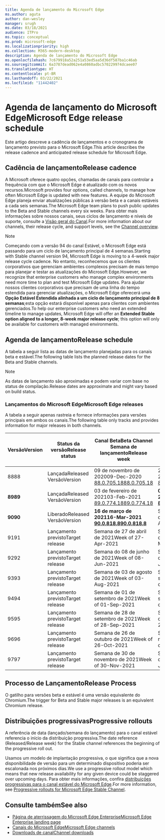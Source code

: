 ```yaml
---
title: Agenda de lançamento do Microsoft Edge
ms.author: aguta
author: dan-wesley
manager: srugh
ms.date: 03/18/2021
audience: ITPro
ms.topic: conceptual
ms.prod: microsoft-edge
ms.localizationpriority: high
ms.collection: M365-modern-desktop
description: Agenda de lançamento do Microsoft Edge
ms.openlocfilehash: 7c679918a52a251a53ed5aa5d36df587ba1c46ab
ms.sourcegitcommit: 6a3787dead062e4a0860adbc570229974dcaee07
ms.translationtype: HT
ms.contentlocale: pt-BR
ms.lasthandoff: 03/22/2021
ms.locfileid: "11442402"
---
```

# <a name="microsoft-edge-release-schedule"></a><span data-ttu-id="46ccb-103">Agenda de lançamento do Microsoft Edge</span><span class="sxs-lookup"><span data-stu-id="46ccb-103">Microsoft Edge release schedule</span></span>

<span data-ttu-id="46ccb-104">Este artigo descreve a cadência de lançamentos e o cronograma de lançamento previsto para o Microsoft Edge.</span><span class="sxs-lookup"><span data-stu-id="46ccb-104">This article describes the release cadence and anticipated release schedule for Microsoft Edge.</span></span>

## <a name="release-cadence"></a><span data-ttu-id="46ccb-105">Cadência de lançamento</span><span class="sxs-lookup"><span data-stu-id="46ccb-105">Release cadence</span></span>

<span data-ttu-id="46ccb-106">A Microsoft oferece quatro opções, chamadas de canais para controlar a frequência com que o Microsoft Edge é atualizado com os novos recursos.</span><span class="sxs-lookup"><span data-stu-id="46ccb-106">Microsoft provides four options, called channels, to manage how often Microsoft Edge is updated with new features.</span></span> <span data-ttu-id="46ccb-107">A equipe do Microsoft Edge planeja enviar atualizações públicas à versão beta e a canais estáveis a cada seis semanas.</span><span class="sxs-lookup"><span data-stu-id="46ccb-107">The Microsoft Edge team plans to push public updates to the Beta and Stable channels every six weeks.</span></span> <span data-ttu-id="46ccb-108">Para obter mais informações sobre nossos canais, seus ciclos de lançamento e níveis de suporte, consulte a [Visão geral do Canal](https://docs.microsoft.com/DeployEdge/microsoft-edge-channels#channel-overview).</span><span class="sxs-lookup"><span data-stu-id="46ccb-108">For more information about our channels, their release cycle, and support levels, see the [Channel overview](https://docs.microsoft.com/DeployEdge/microsoft-edge-channels#channel-overview).</span></span>

> [!NOTE]
> <span data-ttu-id="46ccb-109">Começando com a versão 94 do canal Estável, o Microsoft Edge está passando para um ciclo de lançamento principal de 4 semanas.</span><span class="sxs-lookup"><span data-stu-id="46ccb-109">Starting with Stable channel version 94, Microsoft Edge is moving to a 4-week major release cycle cadence.</span></span> <span data-ttu-id="46ccb-110">No entanto, reconhecemos que os clientes corporativos que gerenciam ambientes complexos precisam de mais tempo para planejar e testar as atualizações do Microsoft Edge.</span><span class="sxs-lookup"><span data-stu-id="46ccb-110">However, we recognize that enterprise customers who manage complex environments need more time to plan and test Microsoft Edge updates.</span></span> <span data-ttu-id="46ccb-111">Para ajudar nossos clientes corporativos que precisam de uma linha do tempo estendida para gerenciar atualizações, o Microsoft Edge oferecerá uma **Opção Estável Estendida alinhada a um ciclo de lançamento principal de 8 semanas**;esta opção estará disponível apenas para clientes com ambientes gerenciados.</span><span class="sxs-lookup"><span data-stu-id="46ccb-111">To help our enterprise customers who need an extended timeline to manage updates, Microsoft Edge will offer an **Extended Stable option aligned to a longer, 8-week major release cycle**; this option will only be available for customers with managed environments.</span></span>

## <a name="release-schedule"></a><span data-ttu-id="46ccb-112">Agenda de lançamento</span><span class="sxs-lookup"><span data-stu-id="46ccb-112">Release schedule</span></span>

<span data-ttu-id="46ccb-113">A tabela a seguir lista as datas de lançamento planejadas para os canais beta e estável.</span><span class="sxs-lookup"><span data-stu-id="46ccb-113">The following table lists the planned release dates for the Beta and Stable channels.</span></span>

> [!NOTE]
> <span data-ttu-id="46ccb-114">As datas de lançamento são aproximadas e podem variar com base no status de compilação.</span><span class="sxs-lookup"><span data-stu-id="46ccb-114">Release dates are approximate and might vary based on build status.</span></span>

### <a name="microsoft-edge-releases"></a><span data-ttu-id="46ccb-115">Lançamentos do Microsoft Edge</span><span class="sxs-lookup"><span data-stu-id="46ccb-115">Microsoft Edge releases</span></span>

<span data-ttu-id="46ccb-116">A tabela a seguir apenas rastreia e fornece informações para versões principais em ambos os canais.</span><span class="sxs-lookup"><span data-stu-id="46ccb-116">The following table only tracks and provides information for major releases in both channels.</span></span>

| <span data-ttu-id="46ccb-117">Versão</span><span class="sxs-lookup"><span data-stu-id="46ccb-117">Version</span></span> | <span data-ttu-id="46ccb-118">Status da versão</span><span class="sxs-lookup"><span data-stu-id="46ccb-118">Release status</span></span> | <span data-ttu-id="46ccb-119">Canal Beta</span><span class="sxs-lookup"><span data-stu-id="46ccb-119">Beta Channel</span></span><br><span data-ttu-id="46ccb-120">Semana de lançamento</span><span class="sxs-lookup"><span data-stu-id="46ccb-120">Release week</span></span> | <span data-ttu-id="46ccb-121">Canal Estável</span><span class="sxs-lookup"><span data-stu-id="46ccb-121">Stable Channel</span></span><br><span data-ttu-id="46ccb-122">Semana de lançamento</span><span class="sxs-lookup"><span data-stu-id="46ccb-122">Release week</span></span> |
|---------|-----|------|--------|
| <span data-ttu-id="46ccb-123">88</span><span class="sxs-lookup"><span data-stu-id="46ccb-123">88</span></span> | <span data-ttu-id="46ccb-124">Lançada</span><span class="sxs-lookup"><span data-stu-id="46ccb-124">Released</span></span><br><span data-ttu-id="46ccb-125">Versão</span><span class="sxs-lookup"><span data-stu-id="46ccb-125">Version</span></span> | <span data-ttu-id="46ccb-126">09 de novembro de 2020</span><span class="sxs-lookup"><span data-stu-id="46ccb-126">09-Dec-2020</span></span><br>[<span data-ttu-id="46ccb-127">88.0.705.18</span><span class="sxs-lookup"><span data-stu-id="46ccb-127">88.0.705.18</span></span>](https://docs.microsoft.com/deployedge/microsoft-edge-relnote-beta-channel#version-88070518-december-9) | <span data-ttu-id="46ccb-128">21 de janeiro de 2021</span><span class="sxs-lookup"><span data-stu-id="46ccb-128">21-Jan-2021</span></span><br>[<span data-ttu-id="46ccb-129">88.0.705.50</span><span class="sxs-lookup"><span data-stu-id="46ccb-129">88.0.705.50</span></span>](https://docs.microsoft.com/deployedge/microsoft-edge-relnote-stable-channel#version-88070550-january-21)|
| **<span data-ttu-id="46ccb-130">89</span><span class="sxs-lookup"><span data-stu-id="46ccb-130">89</span></span>** | <span data-ttu-id="46ccb-131">Lançada</span><span class="sxs-lookup"><span data-stu-id="46ccb-131">Released</span></span><br><span data-ttu-id="46ccb-132">Versão</span><span class="sxs-lookup"><span data-stu-id="46ccb-132">Version</span></span> | <span data-ttu-id="46ccb-133">03 de fevereiro de 2021</span><span class="sxs-lookup"><span data-stu-id="46ccb-133">03-Feb-2021</span></span><br>[<span data-ttu-id="46ccb-134">89.0.774.18</span><span class="sxs-lookup"><span data-stu-id="46ccb-134">89.0.774.18</span></span>](https://docs.microsoft.com/deployedge/microsoft-edge-relnote-beta-channel#version-89077418-february-3) | **<span data-ttu-id="46ccb-135">04-mar-2021</span><span class="sxs-lookup"><span data-stu-id="46ccb-135">04-Mar-2021</span></span>**<br>**[<span data-ttu-id="46ccb-136">89.0.774.45</span><span class="sxs-lookup"><span data-stu-id="46ccb-136">89.0.774.45</span></span>](https://docs.microsoft.com/deployedge/microsoft-edge-relnote-stable-channel#version-89077445-march-21)** |
| **<span data-ttu-id="46ccb-137">90</span><span class="sxs-lookup"><span data-stu-id="46ccb-137">90</span></span>** | <span data-ttu-id="46ccb-138">Liberado</span><span class="sxs-lookup"><span data-stu-id="46ccb-138">Released</span></span><br><span data-ttu-id="46ccb-139">Versão</span><span class="sxs-lookup"><span data-stu-id="46ccb-139">Version</span></span> | **<span data-ttu-id="46ccb-140">16 de março de 2021</span><span class="sxs-lookup"><span data-stu-id="46ccb-140">16-Mar-2021</span></span>**<br>**[<span data-ttu-id="46ccb-141">90.0.818.8</span><span class="sxs-lookup"><span data-stu-id="46ccb-141">90.0.818.8</span></span>](https://docs.microsoft.com/deployedge/microsoft-edge-relnote-beta-channel#version-9008188-march-16)** | <span data-ttu-id="46ccb-142">Semana de 15 de abril de 2021</span><span class="sxs-lookup"><span data-stu-id="46ccb-142">Week of 15-Apr-2021</span></span> |
| <span data-ttu-id="46ccb-143">91</span><span class="sxs-lookup"><span data-stu-id="46ccb-143">91</span></span> | <span data-ttu-id="46ccb-144">Lançamento previsto</span><span class="sxs-lookup"><span data-stu-id="46ccb-144">Target release</span></span> | <span data-ttu-id="46ccb-145">Semana de 27 de abril de 2021</span><span class="sxs-lookup"><span data-stu-id="46ccb-145">Week of 27-Apr-2021</span></span> | <span data-ttu-id="46ccb-146">Semana de 27 de maio de 2021</span><span class="sxs-lookup"><span data-stu-id="46ccb-146">Week of 27-May-2021</span></span> |
| <span data-ttu-id="46ccb-147">92</span><span class="sxs-lookup"><span data-stu-id="46ccb-147">92</span></span> | <span data-ttu-id="46ccb-148">Lançamento previsto</span><span class="sxs-lookup"><span data-stu-id="46ccb-148">Target release</span></span> | <span data-ttu-id="46ccb-149">Semana do 08 de junho de 2021</span><span class="sxs-lookup"><span data-stu-id="46ccb-149">Week of 08-Jun-2021</span></span> | <span data-ttu-id="46ccb-150">Semana de 22 de julho de 2021</span><span class="sxs-lookup"><span data-stu-id="46ccb-150">Week of 22-Jul-2021</span></span> |
| <span data-ttu-id="46ccb-151">93</span><span class="sxs-lookup"><span data-stu-id="46ccb-151">93</span></span> | <span data-ttu-id="46ccb-152">Lançamento previsto</span><span class="sxs-lookup"><span data-stu-id="46ccb-152">Target release</span></span> | <span data-ttu-id="46ccb-153">Semana de 03 de agosto de 2021</span><span class="sxs-lookup"><span data-stu-id="46ccb-153">Week of 03-Aug-2021</span></span> | <span data-ttu-id="46ccb-154">Semana de 02 de setembro de 2021</span><span class="sxs-lookup"><span data-stu-id="46ccb-154">Week of 02-Sep-2021</span></span> |
| <span data-ttu-id="46ccb-155">94</span><span class="sxs-lookup"><span data-stu-id="46ccb-155">94</span></span> | <span data-ttu-id="46ccb-156">Lançamento previsto</span><span class="sxs-lookup"><span data-stu-id="46ccb-156">Target release</span></span> | <span data-ttu-id="46ccb-157">Semana de 01 de setembro de 2021</span><span class="sxs-lookup"><span data-stu-id="46ccb-157">Week of 01-Sep-2021</span></span> | <span data-ttu-id="46ccb-158">Semana de 23 de setembro de 2021</span><span class="sxs-lookup"><span data-stu-id="46ccb-158">Week of 23-Sep-2021</span></span> |
| <span data-ttu-id="46ccb-159">95</span><span class="sxs-lookup"><span data-stu-id="46ccb-159">95</span></span> | <span data-ttu-id="46ccb-160">Lançamento previsto</span><span class="sxs-lookup"><span data-stu-id="46ccb-160">Target release</span></span> | <span data-ttu-id="46ccb-161">Semana de 28 de setembro de 2021</span><span class="sxs-lookup"><span data-stu-id="46ccb-161">Week of 28-Sep-2021</span></span> | <span data-ttu-id="46ccb-162">Semana de 21 de outubro de 2021</span><span class="sxs-lookup"><span data-stu-id="46ccb-162">Week of 21-Oct-2021</span></span> |
| <span data-ttu-id="46ccb-163">96</span><span class="sxs-lookup"><span data-stu-id="46ccb-163">96</span></span> | <span data-ttu-id="46ccb-164">Lançamento previsto</span><span class="sxs-lookup"><span data-stu-id="46ccb-164">Target release</span></span> | <span data-ttu-id="46ccb-165">Semana de 26 de outubro de 2021</span><span class="sxs-lookup"><span data-stu-id="46ccb-165">Week of 26-Oct-2021</span></span> | <span data-ttu-id="46ccb-166">Semana de 18 de novembro de 2021</span><span class="sxs-lookup"><span data-stu-id="46ccb-166">Week of 18-Nov-2021</span></span> |
| <span data-ttu-id="46ccb-167">97</span><span class="sxs-lookup"><span data-stu-id="46ccb-167">97</span></span> | <span data-ttu-id="46ccb-168">Lançamento previsto</span><span class="sxs-lookup"><span data-stu-id="46ccb-168">Target release</span></span> | <span data-ttu-id="46ccb-169">Semana de 30 de novembro de 2021</span><span class="sxs-lookup"><span data-stu-id="46ccb-169">Week of 30-Nov-2021</span></span> | <span data-ttu-id="46ccb-170">Semana de 06 de janeiro de 2022</span><span class="sxs-lookup"><span data-stu-id="46ccb-170">Week of 06-Jan-2022</span></span> |

## <a name="release-process"></a><span data-ttu-id="46ccb-171">Processo de Lançamento</span><span class="sxs-lookup"><span data-stu-id="46ccb-171">Release Process</span></span>

<span data-ttu-id="46ccb-172">O gatilho para versões beta e estável é uma versão equivalente do Chromium.</span><span class="sxs-lookup"><span data-stu-id="46ccb-172">The trigger for Beta and Stable major releases is an equivalent Chromium release.</span></span>

## <a name="progressive-rollouts"></a><span data-ttu-id="46ccb-173">Distribuições progressivas</span><span class="sxs-lookup"><span data-stu-id="46ccb-173">Progressive rollouts</span></span>

<span data-ttu-id="46ccb-174">A referência de data (lançado/semana do lançamento) para o canal estável referencia o início da distribuição progressiva.</span><span class="sxs-lookup"><span data-stu-id="46ccb-174">The date reference (Released/Release week) for the Stable channel references the beginning of the progressive roll out.</span></span>

<span data-ttu-id="46ccb-175">Usamos um modelo de implantação progressiva, o que significa que a nova disponibilidade de versão para um determinado dispositivo poderia ser escalonada nos próximos dias.</span><span class="sxs-lookup"><span data-stu-id="46ccb-175">We use a progressive rollout model which means that new release availability for any given device could be staggered over upcoming days.</span></span> <span data-ttu-id="46ccb-176">Para obter mais informações, confira [distribuições progressivas para o canal estável do Microsoft Edge](microsoft-edge-update-progressive-rollout.md).</span><span class="sxs-lookup"><span data-stu-id="46ccb-176">For more information, see [Progressive rollouts for Microsoft Edge Stable Channel](microsoft-edge-update-progressive-rollout.md).</span></span>

## <a name="see-also"></a><span data-ttu-id="46ccb-177">Consulte também</span><span class="sxs-lookup"><span data-stu-id="46ccb-177">See also</span></span>

- [<span data-ttu-id="46ccb-178">Página de aterrissagem do Microsoft Edge Enterprise</span><span class="sxs-lookup"><span data-stu-id="46ccb-178">Microsoft Edge Enterprise landing page</span></span>](https://aka.ms/EdgeEnterprise)
- [<span data-ttu-id="46ccb-179">Canais do Microsoft Edge</span><span class="sxs-lookup"><span data-stu-id="46ccb-179">Microsoft Edge channels</span></span>](microsoft-edge-channels.md)
- [<span data-ttu-id="46ccb-180">Downloads de canal</span><span class="sxs-lookup"><span data-stu-id="46ccb-180">Channel downloads</span></span>](https://www.microsoft.com/edge/business/download)